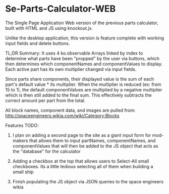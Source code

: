 Se-Parts-Calculator-WEB
=======================

The Single Page Application Web version of the previous parts calculator, built with HTML and JS using knockout.js.

Unlike the desktop application, this version is feature complete with working input fields and delete buttons.

TL;DR Summary:
  It uses 4 ko.observable Arrays linked by index to determine what parts have been "propped" by the user via buttons, which then determines which componentNames and componentValues to display. Each active part has its own multiplier changed via input fields. 
  
  Since parts share components, their displayed value is the sum of each part's default value * its multiplier. When the multiplier is reduced (ex: from 15 to 1), the default componentValues are multiplied by a negative multiplier which is then still added to the final sum. This effectively subtracts the correct amount per part from the total.
  
  All block names, component data, and images are pulled from: http://spaceengineers.wikia.com/wiki/Category:Blocks
  
Features TODO:
1) I plan on adding a second page to the site as a giant input form for mod-makers that allows them to input partNames, componentNames, and componentValues that will then be added to the JS object that acts as the "database" for the calculator

2) Adding a checkbox at the top that allows users to Select-All small checkboxes. Its a little tedious selecting all of them when building a small ship

3) Finish populating the JS object via JSON queries to the space engineers wikia
